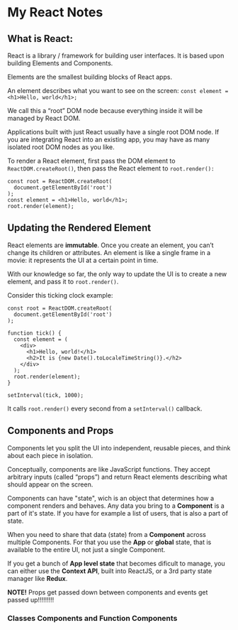 # My React Notes

## What is React:

React is a library / framework for building user interfaces. It is based upon building Elements and Components.

Elements are the smallest building blocks of React apps.

An element describes what you want to see on the screen:
`const element = <h1>Hello, world</h1>;`

We call this a “root” DOM node because everything inside it will be managed by React DOM.

Applications built with just React usually have a single root DOM node. If you are integrating React into an existing app, you may have as many isolated root DOM nodes as you like.

To render a React element, first pass the DOM element to `ReactDOM.createRoot()`, then pass the React element to `root.render():`
```
const root = ReactDOM.createRoot(
  document.getElementById('root')
);
const element = <h1>Hello, world</h1>;
root.render(element);
```

## Updating the Rendered Element
React elements are **immutable**. Once you create an element, you can’t change its children or attributes. An element is like a single frame in a movie: it represents the UI at a certain point in time.

With our knowledge so far, the only way to update the UI is to create a new element, and pass it to `root.render()`.

Consider this ticking clock example:
```
const root = ReactDOM.createRoot(
  document.getElementById('root')
);

function tick() {
  const element = (
    <div>
      <h1>Hello, world!</h1>
      <h2>It is {new Date().toLocaleTimeString()}.</h2>
    </div>
  );
  root.render(element);
}

setInterval(tick, 1000);
```

It calls `root.render()` every second from a `setInterval()` callback.

## Components and Props
Components let you split the UI into independent, reusable pieces, and think about each piece in isolation. 

Conceptually, components are like JavaScript functions. They accept arbitrary inputs (called “props”) and return React elements describing what should appear on the screen.

Components can have "state", wich is an object that determines how a component renders and behaves. Any data you bring to a **Component** is a part of it's state. If you have for example a list of users, that is also a part of state.

When you need to share that data (state) from a **Component** across multiple Components. For that you use the **App** or **global** state, that is available to the entire UI, not just a single Component.

If you get a bunch of **App level state** that becomes dificult to manage, you can either use the **Context API**, built into ReactJS, or a 3rd party state manager like **Redux**.

**NOTE!**
Props get passed down between components and events get passed up!!!!!!!!!


### Classes Components and Function Components

